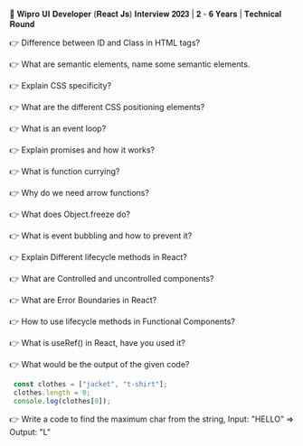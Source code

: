 🤩 𝐖𝐢𝐩𝐫𝐨 𝐔𝐈 𝐃𝐞𝐯𝐞𝐥𝐨𝐩𝐞𝐫 (𝐑𝐞𝐚𝐜𝐭 𝐉𝐬) 𝐈𝐧𝐭𝐞𝐫𝐯𝐢𝐞𝐰 𝟐𝟎𝟐𝟑 | 𝟐 - 𝟔 𝐘𝐞𝐚𝐫𝐬 | 𝐓𝐞𝐜𝐡𝐧𝐢𝐜𝐚𝐥 𝐑𝐨𝐮𝐧𝐝

👉 Difference between ID and Class in HTML tags?

👉 What are semantic elements, name some semantic elements.

👉 Explain CSS specificity?

👉 What are the different CSS positioning elements?

👉 What is an event loop?

👉 Explain promises and how it works?

👉 What is function currying?

👉 Why do we need arrow functions?

👉 What does Object.freeze do?

👉 What is event bubbling and how to prevent it?

👉 Explain Different lifecycle methods in React?

👉 What are Controlled and uncontrolled components?

👉 What are Error Boundaries in React?

👉 How to use lifecycle methods in Functional Components?

👉 What is useRef() in React, have you used it?

👉 What would be the output of the given code?

```js
 const clothes = ["jacket", "t-shirt"];
 clothes.length = 0;
 console.log(clothes[0]);
```

👉 Write a code to find the maximum char from the string, Input: "HELLO" => Output: "L"
